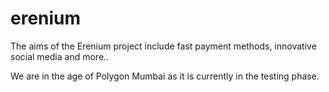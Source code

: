 # erenium

The aims of the Erenium project include fast payment methods, innovative social media and more..

We are in the age of Polygon Mumbai as it is currently in the testing phase.
